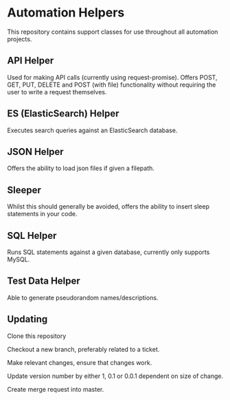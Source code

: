 # Automation Helpers

This repository contains support classes for use throughout all automation projects.

## API Helper

Used for making API calls (currently using request-promise).  Offers POST, GET, PUT, DELETE and POST (with file) functionality without requiring the user to write a request themselves.

## ES (ElasticSearch) Helper

Executes search queries against an ElasticSearch database.

## JSON Helper

Offers the ability to load json files if given a filepath.

## Sleeper

Whilst this should generally be avoided, offers the ability to insert sleep statements in your code.

## SQL Helper

Runs SQL statements against a given database, currently only supports MySQL.

## Test Data Helper

Able to generate pseudorandom names/descriptions.

## Updating
Clone this repository

Checkout a new branch, preferably related to a ticket.

Make relevant changes, ensure that changes work.

Update version number by either 1, 0.1 or 0.0.1 dependent on size of change.

Create merge request into master.
